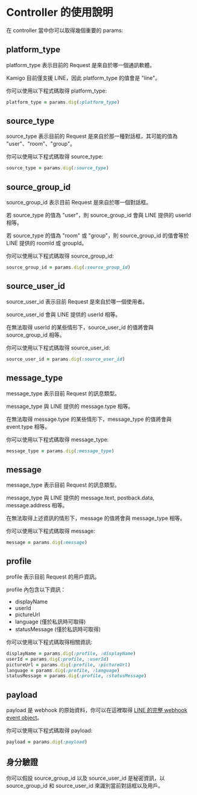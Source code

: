 # Controller 的使用說明

在 controller 當中你可以取得幾個重要的 params:

## platform_type

platform_type 表示目前的 Request 是來自於哪一個通訊軟體。

Kamigo 目前僅支援 LINE，因此 platform_type 的值會是 "line"。

你可以使用以下程式碼取得 platform_type:

```ruby
platform_type = params.dig(:platform_type)
```

## source_type

source_type 表示目前的 Request 是來自於那一種對話框，其可能的值為 "user"、"room"、"group"。

你可以使用以下程式碼取得 source_type:

```ruby
source_type = params.dig(:source_type)
```

## source_group_id

source_group_id 表示目前 Request 是來自於哪一個對話框。

若 source_type 的值為 "user"，則 source_group_id 會與 LINE 提供的 userId 相等。

若 source_type 的值為 "room" 或 "group"，則 source_group_id 的值會等於 LINE 提供的 roomId 或 groupId。

你可以使用以下程式碼取得 source_group_id:

```ruby
source_group_id = params.dig(:source_group_id)
```

## source_user_id

source_user_id 表示目前 Request 是來自於哪一個使用者。

source_user_id 會與 LINE 提供的 userId 相等。

在無法取得 userId 的某些情形下，source_user_id 的值將會與 source_group_id 相等。

你可以使用以下程式碼取得 source_user_id:

```ruby
source_user_id = params.dig(:source_user_id)
```

## message_type

message_type 表示目前 Request 的訊息類型。

message_type 與 LINE 提供的 message.type 相等。

在無法取得 message.type 的某些情形下，message_type 的值將會與 event.type 相等。

你可以使用以下程式碼取得 message_type:

```ruby
message_type = params.dig(:message_type)
```

## message

message_type 表示目前 Request 的訊息類型。

message_type 與 LINE 提供的 message.text, postback.data, message.address 相等。

在無法取得上述資訊的情形下，message 的值將會與 message_type 相等。

你可以使用以下程式碼取得 message:

```ruby
message = params.dig(:message)
```

## profile

profile 表示目前 Request 的用戶資訊。

profile 內包含以下資訊：

- displayName
- userId
- pictureUrl
- language (僅於私訊時可取得)
- statusMessage (僅於私訊時可取得)

你可以使用以下程式碼取得相關資訊:

```ruby
displayName = params.dig(:profile, :displayName)
userId = params.dig(:profile, :userId)
pictureUrl = params.dig(:profile, :pictureUrl)
language = params.dig(:profile, :language)
statusMessage = params.dig(:profile, :statusMessage)
```

## payload

payload 是 webhook 的原始資料，你可以在這裡取得 [LINE 的完整 webhook event object](https://developers.line.biz/en/reference/messaging-api/#webhook-event-objects)。

你可以使用以下程式碼取得 payload:

```ruby
payload = params.dig(:payload)
```


## 身分驗證

你可以假設 source_group_id 以及 source_user_id 是秘密資訊，以 source_group_id 和 source_user_id 來識別當前對話框以及用戶。